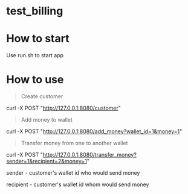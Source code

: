# test_billing

# How to start

Use run.sh to start app

# How to use

> Create customer

curl -X POST "http://127.0.0.1:8080/customer"

> Add money to wallet

curl -X POST "http://127.0.0.1:8080/add_money?wallet_id=1&money=1"

> Transfer money from one to another wallet

curl -X POST "http://127.0.0.1:8080/transfer_money?sender=1&recipient=2&money=1"

sender - customer's wallet id who would send money

recipient - customer's wallet id whom would send money

